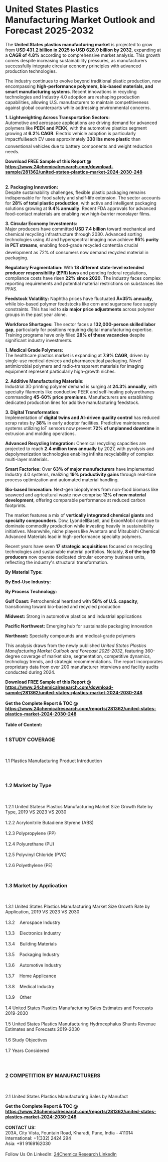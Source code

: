 <h1>United States Plastics Manufacturing Market Outlook and Forecast 2025-2032</h1><p>The <strong>United States plastics manufacturing market</strong> is projected to grow from <strong>USD 431.2 billion in 2025 to USD 628.9 billion by 2032</strong>, expanding at a <strong>CAGR of 4.8%</strong> according to comprehensive market analysis. This growth comes despite increasing sustainability pressures, as manufacturers successfully integrate circular economy principles with advanced production technologies.</p><p>The industry continues to evolve beyond traditional plastic production, now encompassing <strong>high-performance polymers, bio-based materials, and smart manufacturing systems</strong>. Recent innovations in recycling technologies and Industry 4.0 adoption are reshaping production capabilities, allowing U.S. manufacturers to maintain competitiveness against global counterparts while addressing environmental concerns.</p><p><strong>1. Lightweighting Across Transportation Sectors:</strong><br>
Automotive and aerospace applications are driving demand for advanced polymers like <strong>PEEK and PEKK</strong>, with the automotive plastics segment growing at <strong>6.2% CAGR</strong>. Electric vehicle adoption is particularly impactfulâeach EV uses approximately <strong>330 lbs more plastic</strong> than conventional vehicles due to battery components and weight reduction needs.</p><div><b>Download FREE Sample of this Report @ 
            <a href="https://www.24chemicalresearch.com/download-sample/281362/united-states-plastics-market-2024-2030-248">
            https://www.24chemicalresearch.com/download-sample/281362/united-states-plastics-market-2024-2030-248</a></b></div><br><p><strong>2. Packaging Innovation:</strong><br>
Despite sustainability challenges, flexible plastic packaging remains indispensable for food safety and shelf-life extension. The sector accounts for <strong>28% of total plastic production</strong>, with active and intelligent packaging solutions growing at <strong>9.4% annually</strong>. Recent FDA approvals for advanced food-contact materials are enabling new high-barrier monolayer films.</p><p><strong>3. Circular Economy Investments:</strong><br>
Major producers have committed <strong>USD 7.4 billion</strong> toward mechanical and chemical recycling infrastructure through 2030. Advanced sorting technologies using AI and hyperspectral imaging now achieve <strong>95% purity in PET streams</strong>, enabling food-grade recycled contentâa crucial development as 72% of consumers now demand recycled material in packaging.</p><p><strong>Regulatory Fragmentation:</strong> With <strong>18 different state-level extended producer responsibility (EPR) laws</strong> and pending federal regulations, compliance costs have risen <strong>22% since 2020</strong>. The industry faces complex reporting requirements and potential material restrictions on substances like PFAS.</p><p><strong>Feedstock Volatility:</strong> Naphtha prices have fluctuated <strong>Â±35% annually</strong>, while bio-based polymer feedstocks like corn and sugarcane face supply constraints. This has led to <strong>six major price adjustments</strong> across polymer groups in the past year alone.</p><p><strong>Workforce Shortages:</strong> The sector faces a <strong>132,000-person skilled labor gap</strong>, particularly for positions requiring digital manufacturing expertise. Training programs have only filled <strong>28% of these vacancies</strong> despite significant industry investments.</p><p><strong>1. Medical Grade Polymers:</strong><br>
The healthcare plastics market is expanding at <strong>7.9% CAGR</strong>, driven by single-use medical devices and pharmaceutical packaging. Novel antimicrobial polymers and radio-transparent materials for imaging equipment represent particularly high-growth niches.</p><p><strong>2. Additive Manufacturing Materials:</strong><br>
Industrial 3D printing polymer demand is surging at <strong>24.3% annually</strong>, with specialty filaments like conductive PEEK and self-healing polyurethanes commanding <strong>45-60% price premiums</strong>. Manufacturers are establishing dedicated production lines for additive manufacturing feedstock.</p><p><strong>3. Digital Transformation:</strong><br>
Implementation of <strong>digital twins and AI-driven quality control</strong> has reduced scrap rates by <strong>38%</strong> in early adopter facilities. Predictive maintenance systems utilizing IoT sensors now prevent <strong>72% of unplanned downtime</strong> in extrusion and molding operations.</p><p><strong>Advanced Recycling Integration:</strong> Chemical recycling capacities are projected to reach <strong>2.4 million tons annually</strong> by 2027, with pyrolysis and depolymerization technologies enabling infinite recyclability of complex multi-layer materials.</p><p><strong>Smart Factories:</strong> Over <strong>63% of major manufacturers</strong> have implemented Industry 4.0 systems, realizing <strong>19% productivity gains</strong> through real-time process optimization and automated material handling.</p><p><strong>Bio-based Innovation:</strong> Next-gen biopolymers from non-food biomass like seaweed and agricultural waste now comprise <strong>12% of new material development</strong>, offering comparable performance at reduced carbon footprints.</p><p>The market features a mix of <strong>vertically integrated chemical giants</strong> and <strong>specialty compounders</strong>. Dow, LyondellBasell, and ExxonMobil continue to dominate commodity production while investing heavily in sustainability initiatives. Meanwhile, niche players like Avantara and Mitsubishi Chemical Advanced Materials lead in high-performance specialty polymers.</p><p>Recent years have seen <strong>17 strategic acquisitions</strong> focused on recycling technologies and sustainable material portfolios. Notably, <strong>8 of the top 10 producers</strong> now operate dedicated circular economy business units, reflecting the industry's structural transformation.</p><p><strong>By Material Type:</strong></p><p><strong>By End-Use Industry:</strong></p><p><strong>By Process Technology:</strong></p><p><strong>Gulf Coast:</strong> Petrochemical heartland with <strong>58% of U.S. capacity</strong>, transitioning toward bio-based and recycled production</p><p><strong>Midwest:</strong> Strong in automotive plastics and industrial applications</p><p><strong>Pacific Northwest:</strong> Emerging hub for sustainable packaging innovation</p><p><strong>Northeast:</strong> Specialty compounds and medical-grade polymers</p><p>This analysis draws from the newly published <em>United States Plastics Manufacturing Market Outlook and Forecast 2025-2032</em>, featuring 360-degree coverage of market size, segmentation, competitive dynamics, technology trends, and strategic recommendations. The report incorporates proprietary data from over 200 manufacturer interviews and facility audits conducted during 2024.</p><div><b>Download FREE Sample of this Report @ 
            <a href="https://www.24chemicalresearch.com/download-sample/281362/united-states-plastics-market-2024-2030-248">
            https://www.24chemicalresearch.com/download-sample/281362/united-states-plastics-market-2024-2030-248</a></b></div><br><div><b>Get the Complete Report & TOC @ 
            <a href="https://www.24chemicalresearch.com/reports/281362/united-states-plastics-market-2024-2030-248">
            https://www.24chemicalresearch.com/reports/281362/united-states-plastics-market-2024-2030-248</a></b></div><br>
            <b>Table of Content:</b><p><h2><span style="font-size:16px"><strong>1 STUDY COVERAGE</strong></span></h2><br />
<p>1.1 Plastics Manufacturing Product Introduction</p><br />
<h2><span style="font-size:16px"><strong>1.2 Market by Type</strong></span></h2><br />
<p>1.2.1 United Statesn Plastics Manufacturing Market Size Growth Rate by Type, 2019 VS 2023 VS 2030<br /><br />
1.2.2 Acrylonitrile Butadiene Styrene (ABS)&nbsp;&nbsp; &nbsp;<br /><br />
1.2.3 Polypropylene (PP)<br /><br />
1.2.4 Polyurethane (PU)<br /><br />
1.2.5 Polyvinyl Chloride (PVC)<br /><br />
1.2.6 Polyethylene (PE)<br /><br />
<h2><span style="font-size:16px"><strong>1.3 Market by Application</strong></span></h2><br />
<p>1.3.1 United States Plastics Manufacturing Market Size Growth Rate by Application, 2019 VS 2023 VS 2030<br /><br />
1.3.2&nbsp;&nbsp; &nbsp;Aerospace Industry<br /><br />
1.3.3&nbsp;&nbsp; &nbsp;Electronics Industry<br /><br />
1.3.4&nbsp;&nbsp; &nbsp;Building Materials<br /><br />
1.3.5&nbsp;&nbsp; &nbsp;Packaging Industry<br /><br />
1.3.6&nbsp;&nbsp; &nbsp;Automotive Industry<br /><br />
1.3.7&nbsp;&nbsp; &nbsp;Home Applicance<br /><br />
1.3.8&nbsp;&nbsp; &nbsp;Medical Industry<br /><br />
1.3.9&nbsp;&nbsp; &nbsp;Other<br /><br />
1.4 United States Plastics Manufacturing Sales Estimates and Forecasts 2019-2030<br /><br />
1.5 United States Plastics Manufacturing Hydrocephalus Shunts Revenue Estimates and Forecasts 2019-2030<br /><br />
1.6 Study Objectives<br /><br />
1.7 Years Considered</p><br />
<h2><span style="font-size:16px"><strong>2 COMPETITION BY MANUFACTURERS</strong></span></h2><br />
<p>2.1 United States Plastics Manufacturing Sales by Manufact</p><div><b>Get the Complete Report & TOC @ 
            <a href="https://www.24chemicalresearch.com/reports/281362/united-states-plastics-market-2024-2030-248">
            https://www.24chemicalresearch.com/reports/281362/united-states-plastics-market-2024-2030-248</a></b></div><br><b>CONTACT US:</b><br>
            203A, City Vista, Fountain Road, Kharadi, Pune, India - 411014<br>
            International: +1(332) 2424 294<br>
            Asia: +91 9169162030 <br><br>
            Follow Us On LinkedIn: <a href="https://www.linkedin.com/company/24chemicalresearch/">24ChemicalResearch LinkedIn</a>